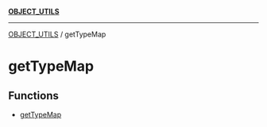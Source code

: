 [**OBJECT_UTILS**](../README.md)

***

[OBJECT_UTILS](../README.md) / getTypeMap

# getTypeMap

## Functions

- [getTypeMap](functions/getTypeMap.md)
